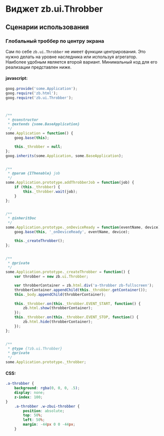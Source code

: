 # Виджет zb.ui.Throbber

## Сценарии использования

### Глобальный троббер по центру экрана

Сам по себе `zb.ui.Throbber` не имеет функции центрирования. Это нужно делать на уровне наследника или используя агрегатор.
Наиболее удобным является второй вариант. Минимальный код для его реализации представлен ниже.

#### javascript:

```javascript
goog.provide('some.Application');
goog.require('zb.html');
goog.require('zb.ui.Throbber');



/**
 * @constructor
 * @extends {some.BaseApplication}
 */
some.Application = function() {
	goog.base(this);

	this._throbber = null;
};
goog.inherits(some.Application, some.BaseApplication);


/**
 * @param {IThenable} job
 */
some.Application.prototype.addThrobberJob = function(job) {
	if (this._throbber) {
		this._throbber.wait(job);
	}
};


/**
 * @inheritDoc
 */
some.Application.prototype._onDeviceReady = function(eventName, device) {
	goog.base(this, '_onDeviceReady', eventName, device);

	this._createThrobber();
};


/**
 * @private
 */
some.Application.prototype._createThrobber = function() {
	var throbber = new zb.ui.Throbber;

	var throbberContainer = zb.html.div('a-throbber zb-fullscreen');
	throbberContainer.appendChild(this._throbber.getContainer());
	this._body.appendChild(throbberContainer);
	
	this._throbber.on(this._throbber.EVENT_START, function() {
		zb.html.show(throbberContainer);
	});
	this._throbber.on(this._throbber.EVENT_STOP, function() {
		zb.html.hide(throbberContainer);
	});
};


/**
 * @type {?zb.ui.Throbber}
 * @private
 */
some.Application.prototype._throbber;
```

#### CSS:

```css
.a-throbber {
	background: rgba(0, 0, 0, .5);
	display: none;
	z-index: 100;
}
	.a-throbber .w-zbui-throbber {
		position: absolute;
		top: 50%;
		left: 50%;
		margin: -44px 0 0 -44px;
	}
```
